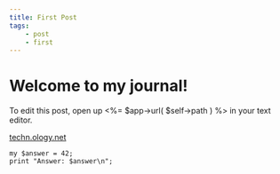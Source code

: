 ```yaml
---
title: First Post
tags:
    - post
    - first
---
```


# Welcome to my journal!

To edit this post, open up <%= $app->url( $self->path ) %> in your text editor.

[techn.ology.net](https://techn.ology.net/)

```
my $answer = 42;
print "Answer: $answer\n";
```
